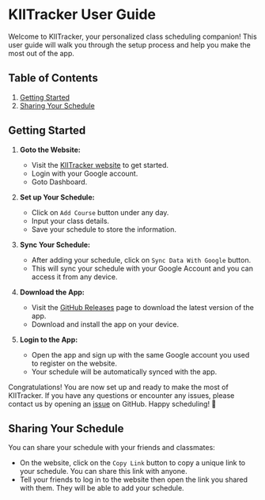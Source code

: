 # KIITracker User Guide

Welcome to KIITracker, your personalized class scheduling companion! This user guide will walk you through the setup
process and help you make the most out of the app.

## Table of Contents

1. [Getting Started](#getting-started)
2. [Sharing Your Schedule](#sharing-your-schedule)

## Getting Started

1. **Goto the Website:**
    - Visit the [KIITracker website](https://kiitracker.dead8309.xyz) to get started.
    - Login with your Google account.
    - Goto Dashboard.

2. **Set up Your Schedule:**
    - Click on `Add Course` button under any day.
    - Input your class details.
    - Save your schedule to store the information.

3. **Sync Your Schedule:**
    - After adding your schedule, click on `Sync Data With Google` button.
    - This will sync your schedule with your Google Account and you can access it from any device.

4. **Download the App:**
    - Visit the [GitHub Releases](https://github.com/dead8309/kiitracker-app/releases/latest) page to download the
      latest version of the app.
    - Download and install the app on your device.

5. **Login to the App:**
    - Open the app and sign up with the same Google account you used to register on the website.
    - Your schedule will be automatically synced with the app.

Congratulations! You are now set up and ready to make the most of KIITracker. If you have any questions or encounter any
issues, please contact us by opening an [issue](https://github.com/dead8309/kiitracker-app/issues/new) on GitHub. Happy scheduling! 🚀

## Sharing Your Schedule

You can share your schedule with your friends and classmates:
   - On the website, click on the `Copy Link` button to copy a unique link to your schedule. You can share this link
     with anyone.
   - Tell your friends to log in to the website then open the link you shared with them. They will be able to add your
     schedule.
